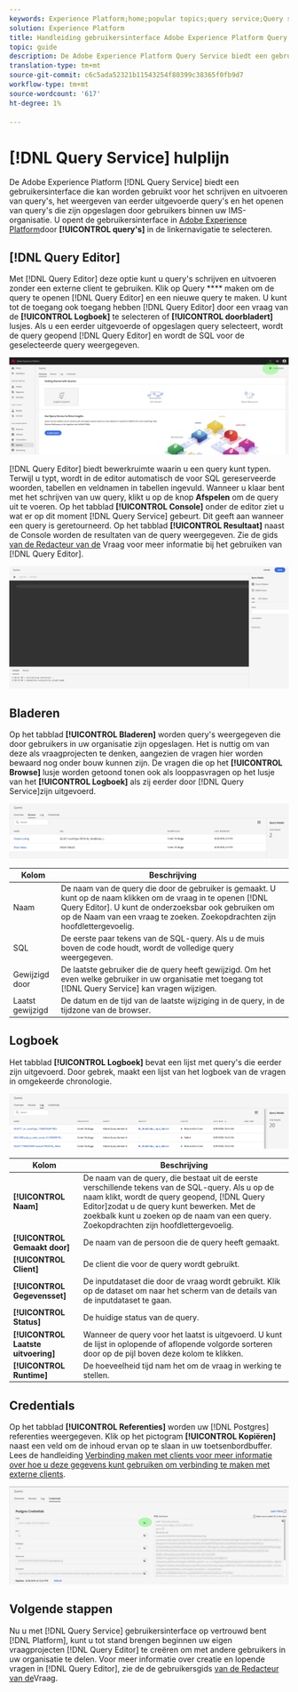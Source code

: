```yaml
---
keywords: Experience Platform;home;popular topics;query service;Query service;query
solution: Experience Platform
title: Handleiding gebruikersinterface Adobe Experience Platform Query Service
topic: guide
description: De Adobe Experience Platform Query Service biedt een gebruikersinterface die kan worden gebruikt voor het schrijven en uitvoeren van query's, het weergeven van eerder uitgevoerde query's en het openen van query's die zijn opgeslagen door gebruikers binnen uw IMS-organisatie.
translation-type: tm+mt
source-git-commit: c6c5ada52321b11543254f80399c38365f0fb9d7
workflow-type: tm+mt
source-wordcount: '617'
ht-degree: 1%

---
```



# [!DNL Query Service] hulplijn

De Adobe Experience Platform [!DNL Query Service] biedt een gebruikersinterface die kan worden gebruikt voor het schrijven en uitvoeren van query&#39;s, het weergeven van eerder uitgevoerde query&#39;s en het openen van query&#39;s die zijn opgeslagen door gebruikers binnen uw IMS-organisatie. U opent de gebruikersinterface in [Adobe Experience Platform][platform-ui]door **[!UICONTROL query&#39;s]** in de linkernavigatie te selecteren.

## [!DNL Query Editor]

Met [!DNL Query Editor] deze optie kunt u query&#39;s schrijven en uitvoeren zonder een externe client te gebruiken. Klik op Query **** maken om de query te openen [!DNL Query Editor] en een nieuwe query te maken. U kunt tot de toegang ook toegang hebben [!DNL Query Editor] door een vraag van de **[!UICONTROL Logboek]** te selecteren of **[!UICONTROL doorbladert]** lusjes. Als u een eerder uitgevoerde of opgeslagen query selecteert, wordt de query geopend [!DNL Query Editor] en wordt de SQL voor de geselecteerde query weergegeven.

![Image](../images/queries/ui-overview/overview.png)

[!DNL Query Editor] biedt bewerkruimte waarin u een query kunt typen. Terwijl u typt, wordt in de editor automatisch de voor SQL gereserveerde woorden, tabellen en veldnamen in tabellen ingevuld. Wanneer u klaar bent met het schrijven van uw query, klikt u op de knop **Afspelen** om de query uit te voeren. Op het tabblad **[!UICONTROL Console]** onder de editor ziet u wat er op dit moment [!DNL Query Service] gebeurt. Dit geeft aan wanneer een query is geretourneerd. Op het tabblad **[!UICONTROL Resultaat]** naast de Console worden de resultaten van de query weergegeven. Zie de gids [van de Redacteur van de][query-editor] Vraag voor meer informatie bij het gebruiken van [!DNL Query Editor].

![Image](../images/queries/ui-overview/query-editor.png)

## Bladeren

Op het tabblad **[!UICONTROL Bladeren]** worden query&#39;s weergegeven die door gebruikers in uw organisatie zijn opgeslagen. Het is nuttig om van deze als vraagprojecten te denken, aangezien de vragen hier worden bewaard nog onder bouw kunnen zijn. De vragen die op het **[!UICONTROL Browse]** lusje worden getoond tonen ook als looppasvragen op het lusje van het **[!UICONTROL Logboek]** als zij eerder door [!DNL Query Service]zijn uitgevoerd.

![Image](../images/queries/ui-overview/browse.png)

| Kolom | Beschrijving |
| --- | --- |
| Naam | De naam van de query die door de gebruiker is gemaakt. U kunt op de naam klikken om de vraag in te openen [!DNL Query Editor]. U kunt de onderzoeksbar ook gebruiken om op de Naam van een vraag te zoeken. Zoekopdrachten zijn hoofdlettergevoelig. |
| SQL | De eerste paar tekens van de SQL-query. Als u de muis boven de code houdt, wordt de volledige query weergegeven. |
| Gewijzigd door | De laatste gebruiker die de query heeft gewijzigd. Om het even welke gebruiker in uw organisatie met toegang tot [!DNL Query Service] kan vragen wijzigen. |
| Laatst gewijzigd | De datum en de tijd van de laatste wijziging in de query, in de tijdzone van de browser. |

## Logboek

Het tabblad **[!UICONTROL Logboek]** bevat een lijst met query&#39;s die eerder zijn uitgevoerd. Door gebrek, maakt een lijst van het logboek van de vragen in omgekeerde chronologie.

![Image](../images/queries/ui-overview/log.png)

| Kolom | Beschrijving |
| --- | --- |
| **[!UICONTROL Naam]** | De naam van de query, die bestaat uit de eerste verschillende tekens van de SQL-query. Als u op de naam klikt, wordt de query geopend, [!DNL Query Editor]zodat u de query kunt bewerken. Met de zoekbalk kunt u zoeken op de naam van een query. Zoekopdrachten zijn hoofdlettergevoelig. |
| **[!UICONTROL Gemaakt door]** | De naam van de persoon die de query heeft gemaakt. |
| **[!UICONTROL Client]** | De client die voor de query wordt gebruikt. |
| **[!UICONTROL Gegevensset]** | De inputdataset die door de vraag wordt gebruikt. Klik op de dataset om naar het scherm van de details van de inputdataset te gaan. |
| **[!UICONTROL Status]** | De huidige status van de query. |
| **[!UICONTROL Laatste uitvoering]** | Wanneer de query voor het laatst is uitgevoerd. U kunt de lijst in oplopende of aflopende volgorde sorteren door op de pijl boven deze kolom te klikken. |
| **[!UICONTROL Runtime]** | De hoeveelheid tijd nam het om de vraag in werking te stellen. |

## Credentials

Op het tabblad **[!UICONTROL Referenties]** worden uw [!DNL Postgres] referenties weergegeven. Klik op het pictogram **[!UICONTROL Kopiëren]** naast een veld om de inhoud ervan op te slaan in uw toetsenbordbuffer. Lees de handleiding [Verbinding maken met clients voor meer informatie over hoe u deze gegevens kunt gebruiken om verbinding te maken met externe clients][connect-clients].

![Image](../images/queries/ui-overview/credentials.png)

## Volgende stappen

Nu u met [!DNL Query Service] gebruikersinterface op vertrouwd bent [!DNL Platform], kunt u tot stand brengen beginnen uw eigen vraagprojecten [!DNL Query Editor] te creëren om met andere gebruikers in uw organisatie te delen. Voor meer informatie over creatie en lopende vragen in [!DNL Query Editor], zie de de gebruikersgids [van de Redacteur van de][query-editor]Vraag.

[platform-ui]: https://platform.adobe.com
[query-editor]: user-guide.md
[connect-clients]: ../clients/overview.md
